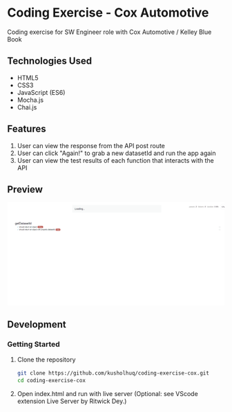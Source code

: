 # Coding Exercise - Cox Automotive

Coding exercise for SW Engineer role with Cox Automotive / Kelley Blue Book

## Technologies Used

  - HTML5
  - CSS3
  - JavaScript (ES6)
  - Mocha.js
  - Chai.js

  ## Features
 1. User can view the response from the API post route
 1. User can click "Again!" to grab a new datasetId and run the app again
 1. User can view the test results of each function that interacts with the API

## Preview
 <img src="./assets/cox-preview.gif">

 ## Development

 ### Getting Started
 1. Clone the repository
    ``` bash
    git clone https://github.com/kusholhuq/coding-exercise-cox.git
    cd coding-exercise-cox
    ```
 1. Open index.html and run with live server (Optional: see VScode extension Live Server by Ritwick Dey.)
